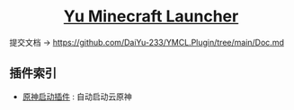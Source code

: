 <div align="center">

# [Yu Minecraft Launcher](https://github.com/DaiYu-233/YMCL.Avalonia)

</div>

 提交文档 → https://github.com/DaiYu-233/YMCL.Plugin/tree/main/Doc.md

## 插件索引

- [原神启动插件](https://github.com/DaiYu-233/YMCL.Plugin/tree/main/Plugins/HLXF/YuanShenLaunch) : 自动启动云原神
